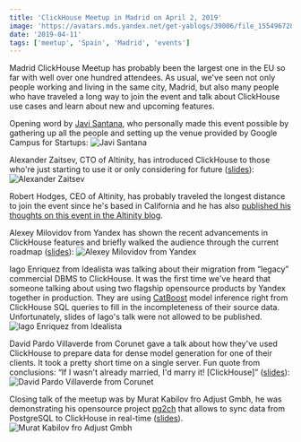 ```yaml
---
title: 'ClickHouse Meetup in Madrid on April 2, 2019'
image: 'https://avatars.mds.yandex.net/get-yablogs/39006/file_1554967285302/orig'
date: '2019-04-11'
tags: ['meetup', 'Spain', 'Madrid', 'events']
---
```


Madrid ClickHouse Meetup has probably been the largest one in the EU so far with well over one hundred attendees. As usual, we've seen not only people working and living in the same city, Madrid, but also many people who have traveled a long way to join the event and talk about ClickHouse use cases and learn about new and upcoming features. 

Opening word by [Javi Santana](https://twitter.com/javisantana), who personally made this event possible by gathering up all the people and setting up the venue provided by Google Campus for Startups:
![Javi Santana](https://avatars.mds.yandex.net/get-yablogs/61002/file_1554968423332/orig)

Alexander Zaitsev, CTO of Altinity, has introduced ClickHouse to those who're just starting to use it or only considering for future ([slides](https://www.slideshare.net/Altinity/clickhouse-introduction-by-alexander-zaitsev-altinity-cto)):
![Alexander Zaitsev](https://avatars.mds.yandex.net/get-yablogs/61002/file_1554968470110/orig)

Robert Hodges, CEO of Altinity, has probably traveled the longest distance to join the event since he's based in California and he has also [published his thoughts on this event in the Altinity blog](https://www.altinity.com/blog/2019/4/9/madrid-clickhouse-meetup-summary).

Alexey Milovidov from Yandex has shown the recent advancements in ClickHouse features and briefly walked the audience through the current roadmap ([slides](https://presentations.clickhouse.tech/meetup21/new_features/)):
![Alexey Milovidov from Yandex](https://avatars.mds.yandex.net/get-yablogs/51778/file_1554970523832/orig)

Iago Enriquez from Idealista was talking about their migration from “legacy” commercial DBMS to ClickHouse. It was the first time we've heard that someone talking about using two flagship opensource products by Yandex together in production. They are using [CatBoost](https://catboost.ai/) model inference right from ClickHouse SQL queries to fill in the incompleteness of their source data. Unfortunately, slides of Iago's talk were not allowed to be published.
![Iago Enriquez from Idealista](https://avatars.mds.yandex.net/get-yablogs/51778/file_1554968760665/orig)

David Pardo Villaverde from Corunet gave a talk about how they've used ClickHouse to prepare data for dense model generation for one of their clients. It took a pretty short time on a single server. Fun quote from conclusions: “If I wasn't already married, I'd marry it! \[ClickHouse\]” ([slides](https://yandex.github.io/clickhouse-presentations/meetup21/predictive_models.pdf)):
![David Pardo Villaverde from Corunet](https://avatars.mds.yandex.net/get-yablogs/38241/file_1554969419624/orig)

Closing talk of the meetup was by Murat Kabilov fro Adjust Gmbh, he was demonstrating his opensource project [pg2ch](https://github.com/mkabilov/pg2ch) that allows to sync data from PostgreSQL to ClickHouse in real-time ([slides](https://yandex.github.io/clickhouse-presentations/meetup21/postgres_to_clickhouse.pdf)).
![Murat Kabilov fro Adjust Gmbh](https://avatars.mds.yandex.net/get-yablogs/51163/file_1554971210935/orig)
